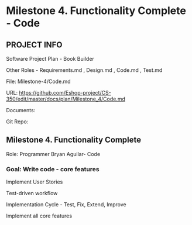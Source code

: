# Milestone 4. Functionality Complete - Code
## PROJECT INFO
Software Project Plan - Book Builder

Other Roles - Requirements.md , Design.md , Code.md , Test.md

File: Milestone-4/Code.md

URL: https://github.com/Eshop-project/CS-350/edit/master/docs/plan/Milestone_4/Code.md

Documents:

Git Repo: 

## Milestone 4. Functionality Complete
Role: Programmer Bryan Aguilar- Code

### Goal: Write code - core features

Implement User Stories

Test-driven workflow

Implementation Cycle - Test, Fix, Extend, Improve

Implement all core features


